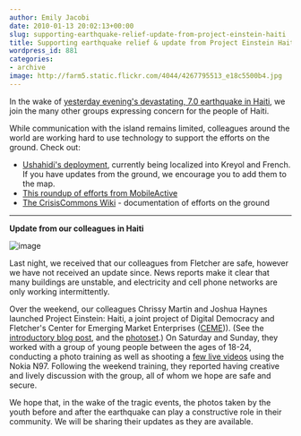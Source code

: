 ```yaml
---
author: Emily Jacobi
date: 2010-01-13 20:02:13+00:00
slug: supporting-earthquake-relief-update-from-project-einstein-haiti
title: Supporting earthquake relief & update from Project Einstein Haiti
wordpress_id: 881
categories:
- archive
image: http://farm5.static.flickr.com/4044/4267795513_e18c5500b4.jpg
---
```


In the wake of [yesterday evening's devastating, 7.0 earthquake in Haiti](http://www.nytimes.com/2010/01/14/world/americas/14haiti.html?hp), we join the many other groups expressing concern for the people of Haiti.

While communication with the island remains limited, colleagues around the world are working hard to use technology to support the efforts on the ground. Check out:
- [Ushahidi's deployment](http://haiti.ushahidi.com), currently being localized into Kreyol and French. If you have updates from the ground, we encourage you to add them to the map.
- [This roundup of efforts from MobileActive ](http://mobileactive.org/earthquake-haiti-how-you-can-help-and-learn-more )
- [The CrisisCommons Wiki](http://crisiscommons.org/wiki/index.php?title=Haiti/2010_Earthquake) - documentation of efforts on the ground
** **

**Update from our colleagues in Haiti**

![image](http://farm5.static.flickr.com/4044/4267795513_e18c5500b4.jpg)

Last night, we received that our colleagues from Fletcher are safe, however we have not received an update since. News reports make it clear that many buildings are unstable, and electricity and cell phone networks are only working intermittently.

Over the weekend, our colleagues Chrissy Martin and Joshua Haynes launched Project Einstein: Haiti, a joint project of Digital Democracy and Fletcher's Center for Emerging Market Enterprises ([CEME](http://fletcher.tufts.edu/ibc/ceme.shtml))). (See the [introductory blog post](http://www.digital-democracy.org/2010/01/07/introducing-project-einstein-haiti/), and the [photoset](http://www.flickr.com/photos/digitaldemocracy/sets/72157623193844546/).) On Saturday and Sunday, they worked with a group of young people between the ages of 18-24, conducting a photo training as well as shooting a [few live videos](http://qik.com/ddtv) using the Nokia N97. Following the weekend training, they reported having creative and lively discussion with the group, all of whom we hope are safe and secure.

We hope that, in the wake of the tragic events, the photos taken by the youth before and after the earthquake can play a constructive role in their community. We will be sharing their updates as they are available.

